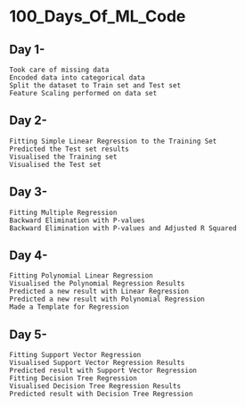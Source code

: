 # 100_Days_Of_ML_Code

## Day 1- 
    Took care of missing data
    Encoded data into categorical data
    Split the dataset to Train set and Test set
    Feature Scaling performed on data set
      
## Day 2-
    Fitting Simple Linear Regression to the Training Set
    Predicted the Test set results
    Visualised the Training set
    Visualised the Test set
    
## Day 3-
    Fitting Multiple Regression
    Backward Elimination with P-values
    Backward Elimination with P-values and Adjusted R Squared
    
## Day 4-
    Fitting Polynomial Linear Regression
    Visualised the Polynomial Regression Results
    Predicted a new result with Linear Regression
    Predicted a new result with Polynomial Regression
    Made a Template for Regression
  
 ## Day 5-
    Fitting Support Vector Regression
    Visualised Support Vector Regression Results
    Predicted result with Support Vector Regression
    Fitting Decision Tree Regression
    Visualised Decision Tree Regression Results
    Predicted result with Decision Tree Regression

